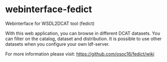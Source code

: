 # webinterface-fedict
Webinterface for WSDL2DCAT tool (fedict)

With this web application, you can browse in different DCAT datasets. You can filter on the catalog, dataset and distribution. It is possible to use other datasets when you configure your own ldf-server.

For more information please visit: https://github.com/osoc16/fedict/wiki
